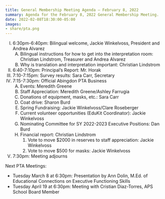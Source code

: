 ```yaml
---
title: General Membership Meeting Agenda — February 8, 2022
summary: Agenda for the February 8, 2022 General Membership Meeting.
date: 2022-02-08T18:30:00-05:00
images:
- share/pta.png
---
```


<style type="text/css">
    ol { list-style-type: upper-roman; }
    ol ol { list-style-type: upper-alpha; }
    ol ol ol { list-style-type: decimal; }
    ol ol ol ol { list-style-type: lower-alpha; }
    ul { list-style-type: disc; }
</style>

1. 6:30pm-6:40pm: Bilingual welcome, Jackie Winkelvoss, President and Andrea Alvarez
    1. Bilingual instructions for how to get into the interpretation room: Christian Lindstrom, Treasurer and Andrea Alvarez
    1. Why is translation and interpretation important: Christian Lindstrom
1. 6:40-7:10pm: Principal’s Report: Mr. Horak
1. 7:10-7:15pm: Survey results: Sara Carr, Secretary
1. 7:15-7:30pm: Official Abingdon PTA Business
    1. Events: Meredith Greene
    1. Staff Appreciation: Meredith Greene/Ashley Farrugia
    1. Donations of equipment, masks, etc.: Sara Carr
    1. Coat drive: Sharon Burd
    1. Spring Fundraising: Jackie Winkelvoss/Clare Roseberger
    1. Current volunteer opportunities (EduKit Coordinator): Jackie Winkelvoss
    1. Nominating Committee for SY 2022-2023 Executive Positions: Dan Burd
    1. Financial report: Christian Lindstrom
        1. Vote to move $2000 in reserves to staff appreciation: Jackie Winkelvoss
        1. Vote to move $500 for masks: Jackie Winkelvoss
1. 7:30pm: Meeting adjourns

Next PTA Meetings:
- Tuesday March 8 at 6:30pm: Presentation by Ann Dolin, M.Ed. of Educational Connections on Executive Functioning Skills
- Tuesday April 19 at 6:30pm: Meeting with Cristian Diaz-Torres, APS School Board Member